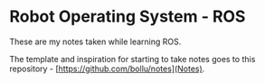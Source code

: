 # Robot Operating System - ROS

These are my notes taken while learning ROS.

The template and inspiration for starting to take notes goes to this repository - [https://github.com/bollu/notes](Notes).
